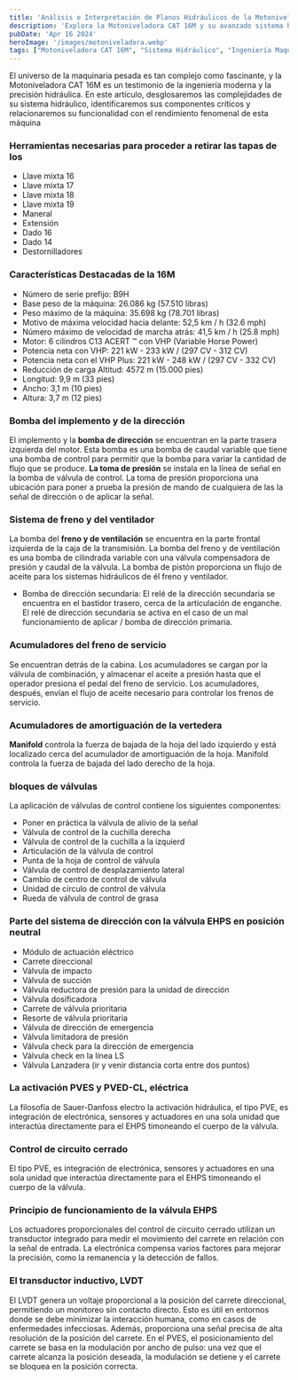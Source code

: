 ```yaml
---
title: 'Análisis e Interpretación de Planos Hidráulicos de la Motoniveladora 16M CAT'
description: 'Explora la Motoniveladora CAT 16M y su avanzado sistema hidráulico, identificando componentes clave que contribuyen a su excepcional rendimiento en la maquinaria pesada'
pubDate: 'Apr 16 2024'
heroImage: '/images/motoniveladora.webp'
tags: ["Motoniveladora CAT 16M", "Sistema Hidráulico", "Ingeniería Maquinaria", "Maquinaria Pesada"]
---
```

El universo de la maquinaria pesada es tan complejo como fascinante, y la Motoniveladora CAT 16M es un testimonio de la ingeniería moderna y la precisión hidráulica. En este artículo, desglosaremos las complejidades de su sistema hidráulico, identificaremos sus componentes críticos y relacionaremos su funcionalidad con el rendimiento fenomenal de esta máquina

### Herramientas necesarias para proceder a retirar las tapas de los
- Llave mixta 16
- Llave mixta 17
- Llave mixta 18
- Llave mixta 19
- Maneral
- Extensión
- Dado 16
- Dado 14
- Destornilladores

### Características Destacadas de la 16M
- Número de serie prefijo: B9H
- Base peso de la máquina: 26.086 kg (57.510 libras)
- Peso máximo de la máquina: 35.698 kg (78.701 libras)
- Motivo de máxima velocidad hacia delante: 52,5 km / h (32.6 mph)
- Número máximo de velocidad de marcha atrás: 41,5 km / h (25.8 mph)
- Motor: 6 cilindros C13 ACERT ™ con VHP (Variable Horse Power)
- Potencia neta con VHP: 221 kW - 233 kW / (297 CV - 312 CV)
- Potencia neta con el VHP Plus: 221 kW - 248 kW / (297 CV - 332 CV)
- Reducción de carga Altitud: 4572 m (15.000 pies)
- Longitud: 9,9 m (33 pies)
- Ancho: 3,1 m (10 pies)
- Altura: 3,7 m (12 pies)

### Bomba del implemento y de la dirección
El implemento y la **bomba de dirección** se encuentran en la parte trasera izquierda del motor. Esta bomba es una bomba de caudal variable que tiene una bomba de control para permitir que la bomba para variar la cantidad de flujo que se produce. **La toma de presión** se instala en la línea de señal en la bomba de válvula de control. La toma de presión proporciona una ubicación para poner a prueba la presión de mando de cualquiera de las la señal de dirección o de aplicar la señal.

### Sistema de freno y del ventilador
La bomba del **freno y de ventilación** se encuentra en la parte frontal izquierda de la caja de la transmisión. La bomba del freno y de ventilación es una bomba de cilindrada variable con una válvula compensadora de presión y caudal de la válvula. La bomba de pistón proporciona un flujo de aceite para los sistemas hidráulicos de él freno y ventilador.
- Bomba de dirección secundaria: El relé de la dirección secundaria se encuentra en el bastidor trasero, cerca de la articulación de enganche. El relé de dirección secundaria se activa en el caso de un mal funcionamiento de aplicar / bomba de dirección primaria.
### Acumuladores del freno de servicio
Se encuentran detrás de la cabina. Los acumuladores se cargan por la válvula de combinación, y almacenar el aceite a presión hasta que el operador presiona el pedal del freno de servicio. Los acumuladores, después,
envían el flujo de aceite necesario para controlar los frenos de servicio.
### Acumuladores de amortiguación de la vertedera
**Manifold** controla la fuerza de bajada de la hoja del lado izquierdo y está localizado cerca
del acumulador de amortiguación de la hoja. Manifold controla la fuerza de bajada del lado derecho de la hoja.
### bloques de válvulas 
La aplicación de válvulas de control contiene los siguientes componentes:
- Poner en práctica la válvula de alivio de la señal
- Válvula de control de la cuchilla derecha
- Válvula de control de la cuchilla a la izquierd
- Articulación de la válvula de control
- Punta de la hoja de control de válvula
- Válvula de control de desplazamiento lateral
- Cambio de centro de control de válvula
- Unidad de círculo de control de válvula
- Rueda de válvula de control de grasa
### Parte del sistema de dirección con la válvula EHPS en posición neutral
-  Módulo de actuación eléctrico
-  Carrete direccional
-  Válvula de impacto
-  Válvula de succión
-  Válvula reductora de presión para la unidad de dirección
-  Válvula dosificadora
-  Carrete de válvula prioritaria
-  Resorte de válvula prioritaria
-  Válvula de dirección de emergencia
-  Válvula limitadora de presión
-  Válvula check para la dirección de emergencia
-  Válvula check en la línea LS
-  Válvula Lanzadera (ir y venir distancia corta entre dos puntos)
###  La activación PVES y PVED-CL, eléctrica
La filosofía de Sauer-Danfoss electro la activación hidráulica, el tipo PVE, es integración de electrónica, sensores y actuadores en una sola unidad que interactúa directamente para el EHPS timoneando el cuerpo de la válvula.
### Control de circuito cerrado
El tipo PVE, es integración de electrónica, sensores y actuadores en una sola unidad que interactúa directamente para el EHPS timoneando el cuerpo de la válvula.
### Principio de funcionamiento de la válvula EHPS
Los actuadores proporcionales del control de circuito cerrado utilizan un transductor integrado para medir el movimiento del carrete en relación con la señal de entrada. La electrónica compensa varios factores para mejorar la precisión, como la remanencia y la detección de fallos.
### El transductor inductivo, LVDT
El LVDT genera un voltaje proporcional a la posición del carrete direccional, permitiendo un monitoreo sin contacto directo. Esto es útil en entornos donde se debe minimizar la interacción humana, como en casos de enfermedades infecciosas. Además, proporciona una señal precisa de alta resolución de la posición del carrete. En el PVES, el posicionamiento del carrete se basa en la modulación por ancho de pulso: una vez que el carrete alcanza la posición deseada, la modulación se detiene y el carrete se bloquea en la posición correcta.

